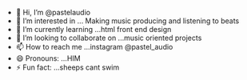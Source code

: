 - 👋 Hi, I’m @pastelaudio
- 👀 I’m interested in ... Making music producing and listening to beats
- 🌱 I’m currently learning ...html front end design 
- 💞️ I’m looking to collaborate on ...music oriented projects
- 📫 How to reach me ...instagram @pastel_audio
- 😄 Pronouns: ...HIM
- ⚡ Fun fact: ...sheeps cant swim

<!---
pastelaudio/pastelaudio is a ✨ special ✨ repository because its `README.md` (this file) appears on your GitHub profile.
You can click the Preview link to take a look at your changes.
--->
